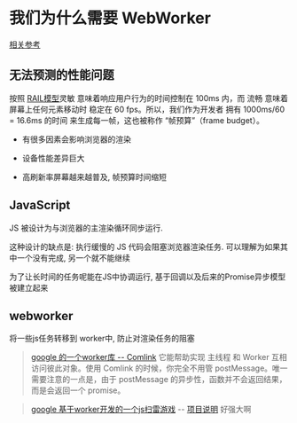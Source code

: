 
# 我们为什么需要 WebWorker

[相关参考](https://zhuanlan.zhihu.com/p/393428948)

## 无法预测的性能问题

按照 [RAIL模型](https://web.dev/rail/)灵敏 意味着响应用户行为的时间控制在 100ms 内，而 流畅 意味着屏幕上任何元素移动时 稳定在 60 fps。所以，我们作为开发者 拥有 1000ms/60 = 16.6ms 的时间 来生成每一帧，这也被称作 “帧预算”（frame budget）。

+ 有很多因素会影响浏览器的渲染

+ 设备性能差异巨大

+ 高刷新率屏幕越来越普及, 帧预算时间缩短

## JavaScript

JS 被设计为与浏览器的主渲染循环同步运行.

这种设计的缺点是: 执行缓慢的 JS 代码会阻塞浏览器渲染任务. 可以理解为如果其中一个没有完成, 另一个就不能继续

为了让长时间的任务呢能在JS中协调运行, 基于回调以及后来的Promise异步模型被建立起来


## webworker

将一些js任务转移到 worker中, 防止对渲染任务的阻塞

> [google 的一个worker库 -- Comlink](https://github.com/GoogleChromeLabs/comlink) 它能帮助实现 主线程 和 Worker 互相访问彼此对象。使用 Comlink 的时候，你完全不用管 postMessage。唯一需要注意的一点是，由于 postMessage 的异步性，函数并不会返回结果，而是会返回一个 promise。

> [google 基于worker开发的一个js扫雷游戏](https://github.com/GoogleChromeLabs/proxx) -- [项目说明](https://www.infoq.cn/article/qNE*6zqUhD4M6WL0QxJ2) 好强大啊

